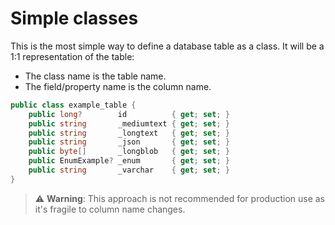 ﻿---
outline: deep
---

# Simple classes
This is the most simple way to define a database table as a class. It will be a 1:1 representation of the table:
 * The class name is the table name.
 * The field/property name is the column name.

```csharp
public class example_table {
    public long?        id          { get; set; }
    public string       _mediumtext { get; set; }
    public string       _longtext   { get; set; }
    public string       _json       { get; set; }
    public byte[]       _longblob   { get; set; }
    public EnumExample? _enum       { get; set; }
    public string       _varchar    { get; set; }
}
```

> ⚠️ **Warning**: This approach is not recommended for production use as it's fragile to column name changes.
